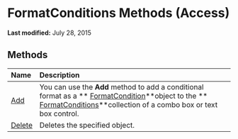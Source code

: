 
# FormatConditions Methods (Access)

 **Last modified:** July 28, 2015


## Methods



|**Name**|**Description**|
|:-----|:-----|
| [Add](6066d3ee-7e47-b090-ea64-ccf95e4ecc89.md)|You can use the  **Add** method to add a conditional format as a ** [FormatCondition](a31deaae-b32d-c45b-b3b2-113a9e62cc7a.md)**object to the  ** [FormatConditions](0a1cd89b-6690-8272-ebd9-d841e9fb1d4c.md)**collection of a combo box or text box control.|
| [Delete](ea322832-7a84-7fe6-4a86-a0a2ff7206b5.md)|Deletes the specified object.|

